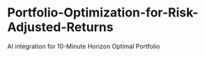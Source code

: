 # Portfolio-Optimization-for-Risk-Adjusted-Returns
AI integration for 10-Minute Horizon Optimal Portfolio
